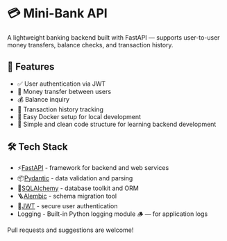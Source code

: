 # 💳 Mini-Bank API

A lightweight banking backend built with FastAPI — supports user-to-user money transfers, balance checks, and transaction history. 

## 🚀 Features

- ✅ User authentication via JWT
- 💸 Money transfer between users
- 💰 Balance inquiry
- 📜 Transaction history tracking
- 🐳 Easy Docker setup for local development
- 🧪 Simple and clean code structure for learning backend development

## 🛠 Tech Stack

- ⚡[FastAPI](https://fastapi.tiangolo.com/) - framework for backend and web services
- 📦[Pydantic](https://docs.pydantic.dev/latest/) - data validation and parsing
- 🧱[SQLAlchemy](https://www.sqlalchemy.org/) - database toolkit and ORM
- 🪜[Alembic](https://alembic.sqlalchemy.org/en/latest/) - schema migration tool
- 🔐[JWT](https://www.jwt.io/) - secure user authentication
- Logging - Built-in Python logging module 🪵 — for application logs

Pull requests and suggestions are welcome!
